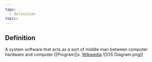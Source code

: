 ```yaml
---
tags:
  - definition
topic:
---
```

## Definition
A system software that acts as a sort of middle man between computer hardware and computer [[Program]]s. [Wikipedia](https://en.wikipedia.org/wiki/Operating_system)
![[OS Diagram.png]]